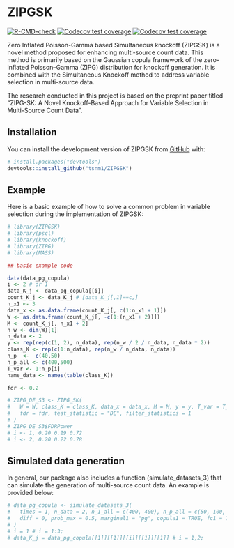 
<!-- README.md is generated from README.Rmd. Please edit that file -->

# ZIPGSK

<!-- badges: start -->

[![R-CMD-check](https://github.com/tsnm1/ZIPGSK/actions/workflows/R-CMD-check.yaml/badge.svg)](https://github.com/tsnm1/ZIPGSK/actions/workflows/R-CMD-check.yaml)
[![Codecov test
coverage](https://codecov.io/gh/tsnm1/ZIPGSK/branch/main/graph/badge.svg)](https://app.codecov.io/gh/tsnm1/ZIPGSK?branch=main)
[![Codecov test
coverage](https://codecov.io/gh/tsnm1/ZIPGSK/graph/badge.svg)](https://app.codecov.io/gh/tsnm1/ZIPGSK)
<!-- badges: end -->

Zero Inflated Poisson-Gamma based Simultaneous knockoff (ZIPGSK) is a
novel method proposed for enhancing multi-source count data. This method
is primarily based on the Gaussian copula framework of the zero-inflated
Poisson–Gamma (ZIPG) distribution for knockoff generation. It is
combined with the Simultaneous Knockoff method to address variable
selection in multi-source data.

The research conducted in this project is based on the preprint paper
titled “ZIPG-SK: A Novel Knockoff-Based Approach for Variable Selection
in Multi-Source Count Data”.

## Installation

You can install the development version of ZIPGSK from
[GitHub](https://github.com/) with:

``` r
# install.packages("devtools")
devtools::install_github("tsnm1/ZIPGSK")
```

## Example

Here is a basic example of how to solve a common problem in variable
selection during the implementation of ZIPGSK:

``` r
# library(ZIPGSK)
# library(pscl)
# library(knockoff)
# library(ZIPG)
# library(MASS)

## basic example code

data(data_pg_copula)
i <- 2 # or 1
data_K_j <- data_pg_copula[[i]] 
count_K_j <- data_K_j # [data_K_j[,1]==c,]
n_x1 <- 3
data_x <- as.data.frame(count_K_j[, c(1:n_x1 + 1)])
W <- as.data.frame(count_K_j[, -c(1:(n_x1 + 2))])
M <- count_K_j[, n_x1 + 2]
n_w <- dim(W)[1]
n_data <- 2
y <- rep(rep(c(1, 2), n_data), rep(n_w / 2 / n_data, n_data * 2))
class_K <- rep(c(1:n_data), rep(n_w / n_data, n_data))
n_p  <-  c(40,50)
n_p_all <- c(400,500)
T_var <- 1:n_p[i]
name_data <- names(table(class_K))

fdr <- 0.2

# ZIPG_DE_S3 <- ZIPG_SK(
#   W = W, class_K = class_K, data_x = data_x, M = M, y = y, T_var = T_var,
#   fdr = fdr, test_statistic = "DE", filter_statistics = 1
# )
# ZIPG_DE_S3$FDRPower
# i <- 1, 0.20 0.19 0.72  
# i <- 2, 0.20 0.22 0.78  
```

## Simulated data generation

In general, our package also includes a function (simulate_datasets_3)
that can simulate the generation of multi-source count data. An example
is provided below:

``` r
# data_pg_copula <- simulate_datasets_3(
#   times = 1, n_data = 2, n_1_all = c(400, 400), n_p_all = c(50, 100, 400), n_p = c(10, 20, 40),
#   diff = 0, prob_max = 0.5, marginal1 = "pg", copula1 = TRUE, fc1 = 1,
# )
# i = 1 # i = 1:3;
# data_K_j = data_pg_copula[[1]][[1]][[i]][[1]][[1]] # i = 1,2;
```

<!-- You'll still need to render `README.Rmd` regularly, to keep `README.md` up-to-date. `devtools::build_readme()` is handy for this. -->
<!-- You can also embed plots, for example: -->
<!-- ```{r pressure, echo = FALSE} -->
<!-- # plot(pressure) -->
<!-- ``` -->
<!-- In that case, don't forget to commit and push the resulting figure files, so they display on GitHub and CRAN. -->
